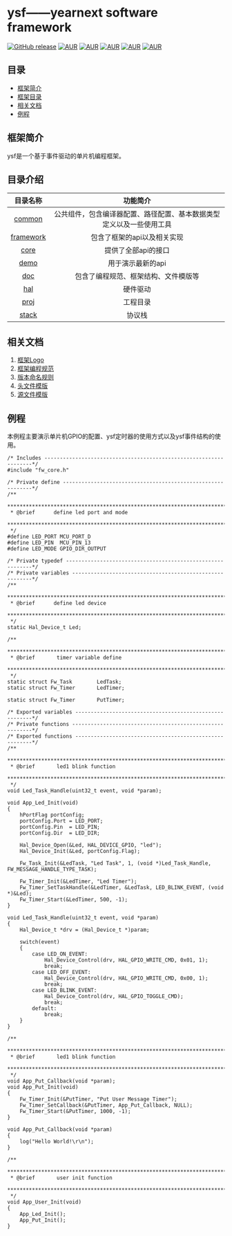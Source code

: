 # ysf——yearnext software framework

[![GitHub release](https://img.shields.io/badge/version-0.0.3-red.svg)](https://coding.net/u/yearnext/p/ysf/git/tree/ysf-stm32f1xx-debug)  [![AUR](http://progressed.io/bar/25?title=debug)](https://coding.net/u/yearnext/p/ysf/git/tree/ysf-stm32f1xx-debug)  [![AUR](https://img.shields.io/badge/license-GPL%20V2-blue.svg)](https://coding.net/u/yearnext/p/ysf/git/blob/ysf-stm32f1xx-debug/LICENSE)  [![AUR](https://img.shields.io/badge/language-c-blue.svg)]()  [![AUR](https://img.shields.io/badge/platform-stm8-green.svg)](https://coding.net/u/yearnext/p/ysf/git/tree/ysf-stm8-alpha)  [![AUR](https://img.shields.io/badge/platform-stm32-green.svg)](https://coding.net/u/yearnext/p/ysf/git/tree/ysf-stm32f1xx-alpha)

## 目录
* [框架简介](#1)
* [框架目录](#2)
* [相关文档](#3)
* [例程](#4)

<h2 id="1"> 框架简介 </h2>
ysf是一个基于事件驱动的单片机编程框架。

<h2 id="2"> 目录介绍 </h2>

|目录名称|功能简介|
|:-:|:-:|
|[common](https://coding.net/u/yearnext/p/ysf/git/tree/ysf-stm32f1xx-alpha/common)|公共组件，包含编译器配置、路径配置、基本数据类型定义以及一些使用工具|
|[framework](https://coding.net/u/yearnext/p/ysf/git/tree/ysf-stm32f1xx-alpha/framework)|包含了框架的api以及相关实现|
|[core](https://coding.net/u/yearnext/p/ysf/git/tree/ysf-stm32f1xx-alpha/core)|提供了全部api的接口|
|[demo](https://coding.net/u/yearnext/p/ysf/git/tree/ysf-stm32f1xx-alpha/demo)|用于演示最新的api|
|[doc](https://coding.net/u/yearnext/p/ysf/git/tree/ysf-stm32f1xx-alpha/doc)|包含了编程规范、框架结构、文件模版等|
|[hal](https://coding.net/u/yearnext/p/ysf/git/tree/ysf-stm32f1xx-alpha/hal)|硬件驱动|
|[proj](https://coding.net/u/yearnext/p/ysf/git/tree/ysf-stm32f1xx-alpha/proj)|工程目录|
|[stack](https://coding.net/u/yearnext/p/ysf/git/tree/ysf-stm32f1xx-alpha/stack)|协议栈|

<h2 id="3"> 相关文档 </h2>

1. [框架Logo](https://coding.net/u/yearnext/p/ysf/git/blob/ysf-stm32f1xx-alpha/doc/logo/logo_ver0.0.1.png) 
2. [框架编程规范](https://coding.net/u/yearnext/p/ysf/git/blob/ysf-stm32f1xx-alpha/doc/rules/code_rules.md) 
3. [版本命名规则](https://coding.net/u/yearnext/p/ysf/git/blob/ysf-stm32f1xx-alpha/doc/rules/version_rules.md)
4. [头文件模版](https://coding.net/u/yearnext/p/ysf/git/blob/ysf-stm32f1xx-alpha/doc/template/head_template.h)
5. [源文件模版](https://coding.net/u/yearnext/p/ysf/git/blob/ysf-stm32f1xx-alpha/doc/template/source_template.c)

<h2 id="4"> 例程 </h2>
本例程主要演示单片机GPIO的配置、ysf定时器的使用方式以及ysf事件结构的使用。
	
    /* Includes ------------------------------------------------------------------*/
    #include "fw_core.h"
    
    /* Private define ------------------------------------------------------------*/
	/**
	 *******************************************************************************
	 * @brief      define led port and mode
	 *******************************************************************************
	 */  
	#define LED_PORT MCU_PORT_D
	#define LED_PIN  MCU_PIN_13
	#define LED_MODE GPIO_DIR_OUTPUT

    /* Private typedef -----------------------------------------------------------*/
    /* Private variables ---------------------------------------------------------*/
	/**
	 *******************************************************************************
	 * @brief      define led device
	 *******************************************************************************
	 */  
	static Hal_Device_t Led;

	/**
	 *******************************************************************************
	 * @brief       timer variable define
	 *******************************************************************************
	 */ 
	static struct Fw_Task        LedTask;
	static struct Fw_Timer       LedTimer;
	
	static struct Fw_Timer       PutTimer;
    
    /* Exported variables --------------------------------------------------------*/
    /* Private functions ---------------------------------------------------------*/
    /* Exported functions --------------------------------------------------------*/
	/**
	 *******************************************************************************
	 * @brief       led1 blink function
	 *******************************************************************************
	 */
	void Led_Task_Handle(uint32_t event, void *param);
	
	void App_Led_Init(void)
	{
	    hPortFlag portConfig;
	    portConfig.Port = LED_PORT;
	    portConfig.Pin  = LED_PIN;
	    portConfig.Dir  = LED_DIR;
	        
	    Hal_Device_Open(&Led, HAL_DEVICE_GPIO, "led");
	    Hal_Device_Init(&Led, portConfig.Flag);
	    
	    Fw_Task_Init(&LedTask, "Led Task", 1, (void *)Led_Task_Handle, FW_MESSAGE_HANDLE_TYPE_TASK);
	    
	    Fw_Timer_Init(&LedTimer, "Led Timer");
	    Fw_Timer_SetTaskHandle(&LedTimer, &LedTask, LED_BLINK_EVENT, (void *)&Led);
	    Fw_Timer_Start(&LedTimer, 500, -1);
	}
	
	void Led_Task_Handle(uint32_t event, void *param)
	{
	    Hal_Device_t *drv = (Hal_Device_t *)param;
	    
	    switch(event)
	    {
	        case LED_ON_EVENT:
	            Hal_Device_Control(drv, HAL_GPIO_WRITE_CMD, 0x01, 1);
	            break;
	        case LED_OFF_EVENT:
	            Hal_Device_Control(drv, HAL_GPIO_WRITE_CMD, 0x00, 1);
	            break;
	        case LED_BLINK_EVENT:
	            Hal_Device_Control(drv, HAL_GPIO_TOGGLE_CMD);
	            break;
	        default:
	            break;
	    }
	}

	/**
	 *******************************************************************************
	 * @brief       led1 blink function
	 *******************************************************************************
	 */
	void App_Put_Callback(void *param);
	void App_Put_Init(void)
	{
	    Fw_Timer_Init(&PutTimer, "Put User Message Timer");
	    Fw_Timer_SetCallback(&PutTimer, App_Put_Callback, NULL);
	    Fw_Timer_Start(&PutTimer, 1000, -1);
	}
	
	void App_Put_Callback(void *param)
	{
	    log("Hello World!\r\n");
	}

	/**
	 *******************************************************************************
	 * @brief       user init function
	 *******************************************************************************
	 */
	void App_User_Init(void)
	{
	    App_Led_Init();
	    App_Put_Init();
	}